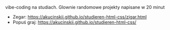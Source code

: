 vibe-coding na studiach. Glownie randomowe projekty napisane w 20 minut

- Zegar: https://akucinskii.github.io/studieren-html-css/zigar.html
- Popuś graj: https://akucinskii.github.io/studieren-html-css/
